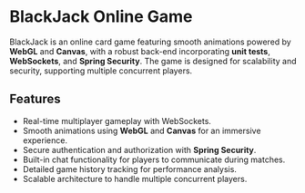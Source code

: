 # BlackJack Online Game

BlackJack is an online card game featuring smooth animations powered by **WebGL** and **Canvas**, with a robust back-end incorporating **unit tests**, **WebSockets**, and **Spring Security**. The game is designed for scalability and security, supporting multiple concurrent players.

## Features

- Real-time multiplayer gameplay with WebSockets.
- Smooth animations using **WebGL** and **Canvas** for an immersive experience.
- Secure authentication and authorization with **Spring Security**.
- Built-in chat functionality for players to communicate during matches.
- Detailed game history tracking for performance analysis.
- Scalable architecture to handle multiple concurrent players.
